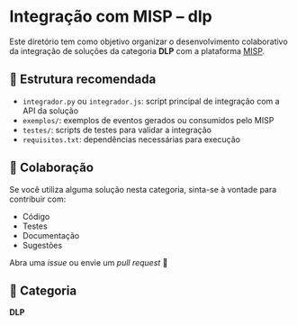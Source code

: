 # Integração com MISP – dlp

Este diretório tem como objetivo organizar o desenvolvimento colaborativo da integração de soluções da categoria **DLP** com a plataforma [MISP](https://www.misp-project.org/).

## 📌 Estrutura recomendada

- `integrador.py` ou `integrador.js`: script principal de integração com a API da solução
- `exemplos/`: exemplos de eventos gerados ou consumidos pelo MISP
- `testes/`: scripts de testes para validar a integração
- `requisitos.txt`: dependências necessárias para execução

## 🤝 Colaboração

Se você utiliza alguma solução nesta categoria, sinta-se à vontade para contribuir com:
- Código
- Testes
- Documentação
- Sugestões

Abra uma *issue* ou envie um *pull request* 🚀

## 🔐 Categoria

**DLP**
